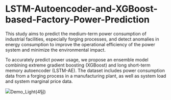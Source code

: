 # LSTM-Autoencoder-and-XGBoost-based-Factory-Power-Prediction
This study aims to predict the medium-term power consumption of industrial facilities, especially forging processes, and detect anomalies in energy consumption to improve the operational efficiency of the power system and minimize the environmental impact.

To accurately predict power usage, we propose an ensemble model combining extreme gradient boosting (XGBoost) and long short-term memory autoencoder (LSTM-AE). The dataset includes power consumption data from a forging process in a manufacturing plant, as well as system load and system marginal price data. 

![Demo_Light(4팀)](https://github.com/YeeunMoon/LSTM-Autoencoder-and-XGBoost-based-Factory-Power-Prediction/assets/64064088/847012b2-94ab-4a92-a3aa-d9acfb49b59b)

